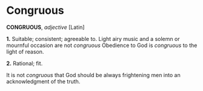 # Congruous

**CONGRUOUS**, _adjective_ \[Latin\]

**1.** Suitable; consistent; agreeable to. Light airy music and a solemn or mournful occasion are not _congruous_ Obedience to God is _congruous_ to the light of reason.

**2.** Rational; fit.

It is not _congruous_ that God should be always frightening men into an acknowledgment of the truth.